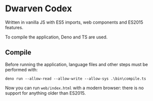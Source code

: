 # Dwarven Codex

Written in vanilla JS with ES5 imports, web components and ES2015 features.

To compile the application, Deno and TS are used.

## Compile

Before running the application, language files and other steps must be performed with:

`deno run --allow-read --allow-write --allow-sys .\bin\compile.ts`

Now you can run `web/index.html` with a modern browser: there is no support for anything older than ES2015.
